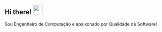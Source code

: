 <h2>Hi there! <img src="https://raw.githubusercontent.com/iampavangandhi/iampavangandhi/master/gifs/Hi.gif" width="30px" style="max-width:100%;"> </h2>
  
Sou Engenheiro de Computação e apaixonado por Qualidade de Software!



